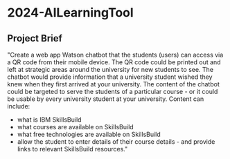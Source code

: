 # 2024-AILearningTool

## Project Brief
"Create a web app Watson chatbot that the students (users) can access via a QR code from their
mobile device. The QR code could be printed out and left at strategic areas around the university for
new students to see.
The chatbot would provide information that a university student wished they knew when they first
arrived at your university. The content of the chatbot could be targeted to serve the students of a
particular course - or it could be usable by every university student at your university.
Content can include:
- what is IBM SkillsBuild
- what courses are available on SkillsBuild
- what free technologies are available on SkillsBuild
- allow the student to enter details of their course details - and provide links to relevant
SkillsBuild resources."
